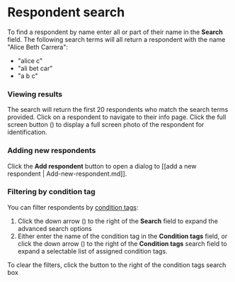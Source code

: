 # Respondent search

To find a respondent by name enter all or part of their name in the **Search** field. The following search terms will 
all return a respondent with the name "Alice Beth Carrera":
- "alice c"
- "ali bet car"
- "a b c"

### Viewing results

The search will return the first 20 respondents who match the search terms provided. Click on a respondent to navigate 
to their info page. Click the full screen button (<i class="icon mdi mdi-fullscreen"></i>) to display 
a full screen photo of the respondent for identification.

### Adding new respondents

Click the **Add respondent** button to open a dialog to [[add a new respondent | Add-new-respondent.md]].

### Filtering by condition tag

You can filter respondents by [condition tags](../form-builder/Conditions.md):
1. Click the down arrow (<i class="icon mdi mdi-arrow-down"></i>) to the right of the **Search** field to expand the advanced search options
2. Either enter the name of the condition tag in the **Condition tags** field, or click the down arrow (<i class="icon mdi mdi-chevron-down"></i>) to the right 
of the **Condition tags** search field to expand a selectable list of assigned condition tags.

To clear the filters, click the <i class="icon mdi mdi-close"></i> button to the right of the condition tags search box
